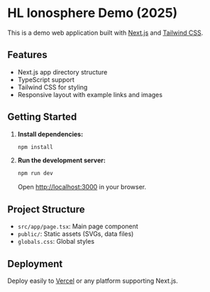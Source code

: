 # HL Ionosphere Demo (2025)

This is a demo web application built with [Next.js](https://nextjs.org/) and [Tailwind CSS](https://tailwindcss.com/).

## Features

- Next.js app directory structure
- TypeScript support
- Tailwind CSS for styling
- Responsive layout with example links and images

## Getting Started

1. **Install dependencies:**
   ```bash
   npm install
   ```

2. **Run the development server:**
   ```bash
   npm run dev
   ```
   Open [http://localhost:3000](http://localhost:3000) in your browser.

## Project Structure

- `src/app/page.tsx`: Main page component
- `public/`: Static assets (SVGs, data files)
- `globals.css`: Global styles

## Deployment

Deploy easily to [Vercel](https://vercel.com/) or any platform supporting Next.js.
